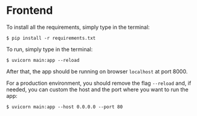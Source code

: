 # Frontend

To install all the requirements, simply type in the terminal:

    $ pip install -r requirements.txt

To run, simply type in the terminal:

    $ uvicorn main:app --reload 

After that, the app should be running on browser `localhost` at port 8000.

For a production environment, you should remove the flag `--reload` and, if needed, you can custom the host and the port where you want to run the app:

    $ uvicorn main:app --host 0.0.0.0 --port 80